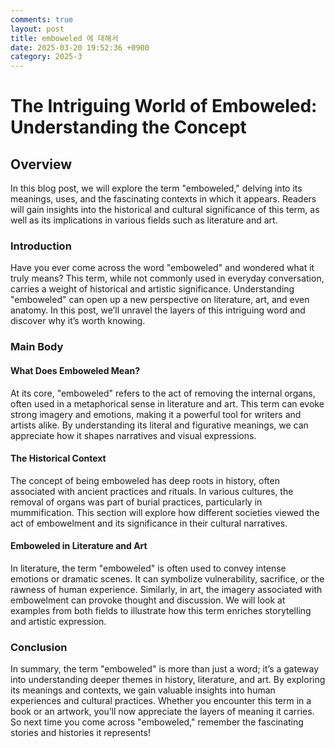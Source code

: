 ```yaml
---
comments: true
layout: post
title: emboweled 에 대해서
date: 2025-03-20 19:52:36 +0900
category: 2025-3
---
```


# The Intriguing World of Emboweled: Understanding the Concept

## Overview
In this blog post, we will explore the term "emboweled," delving into its meanings, uses, and the fascinating contexts in which it appears. Readers will gain insights into the historical and cultural significance of this term, as well as its implications in various fields such as literature and art.

### Introduction
Have you ever come across the word "emboweled" and wondered what it truly means? This term, while not commonly used in everyday conversation, carries a weight of historical and artistic significance. Understanding "emboweled" can open up a new perspective on literature, art, and even anatomy. In this post, we’ll unravel the layers of this intriguing word and discover why it’s worth knowing.

### Main Body

#### What Does Emboweled Mean?
At its core, "emboweled" refers to the act of removing the internal organs, often used in a metaphorical sense in literature and art. This term can evoke strong imagery and emotions, making it a powerful tool for writers and artists alike. By understanding its literal and figurative meanings, we can appreciate how it shapes narratives and visual expressions.

#### The Historical Context
The concept of being emboweled has deep roots in history, often associated with ancient practices and rituals. In various cultures, the removal of organs was part of burial practices, particularly in mummification. This section will explore how different societies viewed the act of embowelment and its significance in their cultural narratives.

#### Emboweled in Literature and Art
In literature, the term "emboweled" is often used to convey intense emotions or dramatic scenes. It can symbolize vulnerability, sacrifice, or the rawness of human experience. Similarly, in art, the imagery associated with embowelment can provoke thought and discussion. We will look at examples from both fields to illustrate how this term enriches storytelling and artistic expression.

### Conclusion
In summary, the term "emboweled" is more than just a word; it’s a gateway into understanding deeper themes in history, literature, and art. By exploring its meanings and contexts, we gain valuable insights into human experiences and cultural practices. Whether you encounter this term in a book or an artwork, you’ll now appreciate the layers of meaning it carries. So next time you come across "emboweled," remember the fascinating stories and histories it represents!